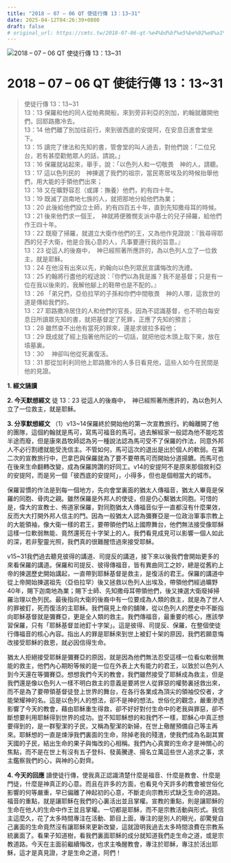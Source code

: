 ```yaml
---
title: "2018 – 07 – 06 QT 使徒行傳 13：13~31"
date: 2025-04-12T04:26:39+0800
draft: false
# original_url: https://cmtc.tw/2018-07-06-qt-%e4%bd%bf%e5%be%92%e8%a1%8c%e5%82%b3-13%ef%bc%9a1331
---
```


![2018 – 07 – 06 QT 使徒行傳 13：13\~31](/images/qt.jpg   "2018 – 07 – 06 QT 使徒行傳 13：13\~31")

# 2018 – 07 – 06 QT 使徒行傳 13：13\~31

> 使徒行傳 13：13\~31  
> 13：13 保羅和他的同人從帕弗開船，來到旁非利亞的別加，約翰就離開他們，回耶路撒冷去。  
> 13：14 他們離了別加往前行，來到彼西底的安提阿，在安息日進會堂坐下。  
> 13：15 讀完了律法和先知的書，管會堂的叫人過去，對他們說：「二位兄台，若有甚麼勸勉眾人的話，請說。」  
> 13：16 保羅就站起來，舉手，說：「以色列人和一切敬畏　神的人，請聽。  
> 13：17 這以色列民的　神揀選了我們的祖宗，當民寄居埃及的時候抬舉他們，用大能的手領他們出來；  
> 13：18 又在曠野容忍（或譯：撫養）他們，約有四十年。  
> 13：19 既滅了迦南地七族的人，就把那地分給他們為業；  
> 13：20 此後給他們設立士師，約有四百五十年，直到先知撒母耳的時候。  
> 13：21 後來他們求一個王，　神就將便雅憫支派中基士的兒子掃羅，給他們作王四十年。  
> 13：22 既廢了掃羅，就選立大衛作他們的王，又為他作見證說：『我尋得耶西的兒子大衛，他是合我心意的人，凡事要遵行我的旨意。』  
> 13：23 從這人的後裔中，　神已經照著所應許的，為以色列人立了一位救主，就是耶穌。  
> 13：24 在他沒有出來以先，約翰向以色列眾民宣講悔改的洗禮。  
> 13：25 約翰將行盡他的程途說：『你們以為我是誰？我不是基督；只是有一位在我以後來的，我解他腳上的鞋帶也是不配的。』  
> 13：26 「弟兄們，亞伯拉罕的子孫和你們中間敬畏　神的人哪，這救世的道是傳給我們的。  
> 13：27 耶路撒冷居住的人和他們的官長，因為不認識基督，也不明白每安息日所讀眾先知的書，就把基督定了死罪，正應了先知的預言；  
> 13：28 雖然查不出他有當死的罪來，還是求彼拉多殺他；  
> 13：29 既成就了經上指著他所記的一切話，就把他從木頭上取下來，放在墳墓裏。  
> 13：30 　神卻叫他從死裏復活。  
> 13：31 那從加利利同他上耶路撒冷的人多日看見他，這些人如今在民間是他的見證。

**1. 經文誦讀**

**2.  今天默想經文**
徒 13：23 從這人的後裔中，　神已經照著所應許的，為以色列人立了一位救主，就是耶穌。

**3. 分享默想經文**
（1）v13\~14保羅終於開始他的第一次宣教旅行。約翰離開了他的團隊，這個約翰就是馬可，寫馬可福音的馬可。過去解經家一般認為他不能吃苦半途而廢，但是康來昌牧師認為另一種說法認為馬可受不了保羅的作法，同意外邦人不必行割禮就能受洗信主。不管如何，馬可這次的退出是出於個人的軟弱。在第二次的宣教旅行中，巴拿巴與保羅就為了要不要帶馬可而開始分道揚鑣。而馬可也在後來生命翻轉改變，成為保羅誇讚的好同工。v14的安提阿不是原來那個敘利亞的安提阿，而是另一個「彼西底的安提阿」，小得多，但也是個相當大的城市。

保羅習慣的作法是到每一個地方，先向會堂裏面的猶太人傳福音，猶太人畢竟是保羅的同胞、骨肉之親。雖然保羅是外邦人的使徒，但是仍心繫猶太同胞。可惜的是，偉大的宣教士、佈道家保羅，對同胞猶太人傳福音似乎一直都沒有什麼果效，反而大大打開外邦人信主的門。因為一般猶太人認為彌賽亞是一位政治軍事宗教上的大能領袖，像大衛一樣的君王，要帶領他們站上國際舞台，他們無法接受像耶穌這樣一位軟弱無能、竟然還死在十字架上的人。我們看見成見可以影響一個人如此的深，若非聖靈光照，我們真的很難醒悟過來接受耶穌。

v15\~31我們過去聽見彼得的講道、司提反的講道，接下來以後我們會開始更多的來看保羅的講道。保羅和司提反、彼得傳福音，皆有異曲同工之妙，總是從舊約上帝的揀選歷史開始講起，一直帶到耶穌基督是救主，是復活的君王。保羅的講道中從上帝開始揀選祖先（亞伯拉罕）後又拯救以色列人出埃及，帶領他們經過曠野40年，賜下迦南地為業；賜下士師、先知撒母耳帶領他們，後又揀選大衛廢掉掃羅治理以色列民。最後指向大衛的後裔中有一位要成為人類的救主，就是為了世人的罪被釘，死而復活的主耶穌。我們窺見上帝的舖陳，從以色列人的歷史中不斷指向耶穌基督就是彌賽亞，更是全人類的救主。我們傳福音，最重要的核心，應該學習保羅，只有「耶穌基督並祂釘十字架」。這是彼得、司提反、保羅，在整個使徒行傳福音的核心內容。指出人的罪是耶穌來到世上被釘十架的原因，我們若願意悔改接受耶穌的救恩，就必因信得生命。

猶太人拒絕接受耶穌是彌賽亞的原因，就是因為他們無法忍受這樣一位看似軟弱無能的救主，他們內心期盼等候的是一位在外表上大有能力的君王，以致於以色列人到今天還在等彌賽亞。想想我們今天的教會，我們雖然接受了耶穌成為救主，但是我們還是像以色列人一樣不明白救主的意義是要將世人從罪惡的權勢裏拯救出來，而不是為了要帶領基督徒登上世界的舞台，在各行各業成為頂尖的領袖佼佼者，才能榮耀神的名。這是以色列人的想法，卻不是神的想法。世俗化的觀念，嚴重滲透影響了今天的教會，藉由耶穌重生得救，卻不好好對付生命中的老我與罪惡，卻不斷想要利用耶穌得到世界的成功。豈不知耶穌想的和我們不一樣，耶穌心中真正想要得到的，是一群聖潔的子民，又稱為聖潔的新婦，在世上儆醒預備自己等主再來。耶穌想的一直是煉淨我們裏面的生命，除掉老我的殘渣，使我們成為名副其實天國的子民，結出生命的果子與悔改的心相稱。我們內心真實的生命才是神關心的焦點，而不是在世上有沒有五子登科、發黃騰達、揚名立萬這些世人追求之事，求主鑑察我們的心，與神的心對齊。

**4. 今天的回應**
讀使徒行傳，使我真正認識清楚什麼是福音、什麼是教會、什麼是門徒，什麼是神真正的心意。而且在許多的方面，也看見今天許多的教會被世俗化影響的何等嚴重，早已偏離了神起初的心意，不斷走向宗教形式缺乏生命的道路。福音的重點，就是讓耶穌在我們的心裏活出並且掌權。宣教的重點，則是讓耶穌的生命在他人的生命中作王並且掌權。一切都是耶穌，而不是宗教活動與形式。我信主這麼久，花了太多時間專注在活動、節目上面，專注的是別人的眼光，卻驚覺自己裏面的生命竟然沒有讓耶穌來更新改變，這就證明我過去太多時間浪費在宗教系統裏面了。看果子知道樹，看我們裏面耶穌的成分就知道我們走生命之道，或是宗教道路。今天在主面前繼續悔改，也求主喚醒教會，專注於耶穌，專注於活出耶穌，這才是真見證，才是生命之道，阿們！
